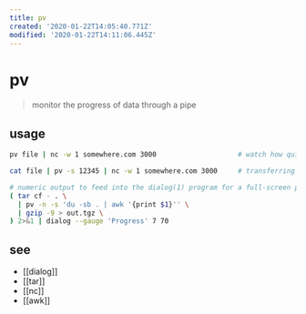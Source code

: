 ```yaml
---
title: pv
created: '2020-01-22T14:05:40.771Z'
modified: '2020-01-22T14:11:06.445Z'
---
```


# pv

>  monitor the progress of data through a pipe

## usage

```sh
pv file | nc -w 1 somewhere.com 3000                    # watch how quickly a file is transferred

cat file | pv -s 12345 | nc -w 1 somewhere.com 3000     # transferring a file from another process and passing the expected size to pv

# numeric output to feed into the dialog(1) program for a full-screen progress display:
( tar cf - . \
  | pv -n -s 'du -sb . | awk '{print $1}'' \
  | gzip -9 > out.tgz \
) 2>&1 | dialog --gauge 'Progress' 7 70
```

## see
- [[dialog]]
- [[tar]]
- [[nc]]
- [[awk]]

